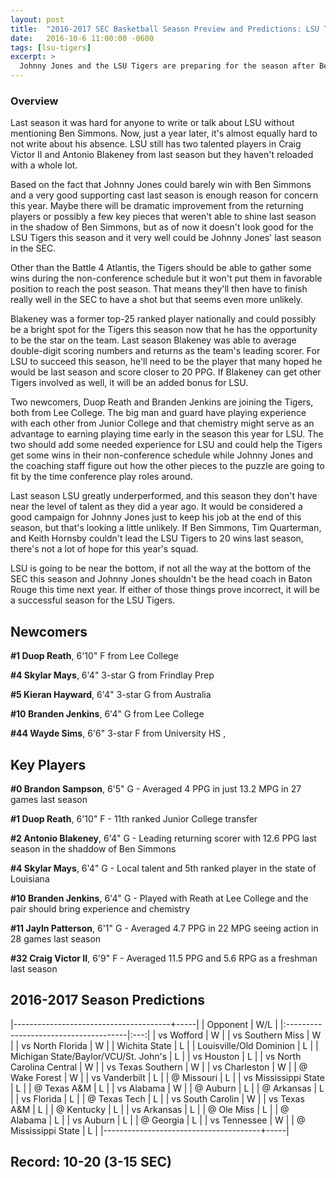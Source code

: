 ```yaml
---
layout: post
title:  "2016-2017 SEC Basketball Season Preview and Predictions: LSU Tigers"
date:   2016-10-6 11:00:00 -0600
tags: [lsu-tigers]
excerpt: >
  Johnny Jones and the LSU Tigers are preparing for the season after Ben Simmons. Even with the eventual #1 pick last season, LSU struggled to win games that many thought they would win. Things don't look great with the same coaching staff and one less generational talent.
---
```

### Overview
Last season it was hard for anyone to write or talk about LSU without mentioning Ben Simmons. Now, just a year later, it's almost equally hard to not write about his absence. LSU still has two talented players in Craig Victor II and Antonio Blakeney from last season but they haven't reloaded with a whole lot.

Based on the fact that Johnny Jones could barely win with Ben Simmons and a very good supporting cast last season is enough reason for concern this year. Maybe there will be dramatic improvement from the returning players or possibly a few key pieces that weren't able to shine last season in the shadow of Ben Simmons, but as of now it doesn't look good for the LSU Tigers this season and it very well could be Johnny Jones' last season in the SEC.

Other than the Battle 4 Atlantis, the Tigers should be able to gather some wins during the non-conference schedule but it won't put them in favorable position to reach the post season. That means they'll then have to finish really well in the SEC to have a shot but that seems even more unlikely.

Blakeney was a former top-25 ranked player nationally and could possibly be a bright spot for the Tigers this season now that he has the opportunity to be the star on the team. Last season Blakeney was able to average double-digit scoring numbers and returns as the team's leading scorer. For LSU to succeed this season, he'll need to be the player that many hoped he would be last season and score closer to 20 PPG. If Blakeney can get other Tigers involved as well, it will be an added bonus for LSU.

Two newcomers, Duop Reath and Branden Jenkins are joining the Tigers, both from Lee College. The big man and guard have playing experience with each other from Junior College and that chemistry might serve as an advantage to earning playing time early in the season this year for LSU. The two should add some needed experience for LSU and could help the Tigers get some wins in their non-conference schedule while Johnny Jones and the coaching staff figure out how the other pieces to the puzzle are going to fit by the time conference play roles around.

Last season LSU greatly underperformed, and this season they don't have near the level of talent as they did a year ago. It would be considered a good campaign for Johnny Jones just to keep his job at the end of this season, but that's looking a little unlikely. If Ben Simmons, Tim Quarterman, and Keith Hornsby couldn't lead the LSU Tigers to 20 wins last season, there's not a lot of hope for this year's squad.

LSU is going to be near the bottom, if not all the way at the bottom of the SEC this season and Johnny Jones shouldn't be the head coach in Baton Rouge this time next year. If either of those things prove incorrect, it will be a successful season for the LSU Tigers.


## Newcomers

**\#1 Duop Reath**, 6'10" F from Lee College

**\#4 Skylar Mays**, 6'4" 3-star G from Frindlay Prep

**\#5 Kieran Hayward**, 6'4" 3-star G from Australia

**\#10 Branden Jenkins**, 6'4" G from Lee College

**\#44 Wayde Sims**, 6'6" 3-star F from University HS
,

## Key Players

**\#0 Brandon Sampson**, 6'5" G - Averaged 4 PPG in just 13.2 MPG in 27 games last season

**\#1 Duop Reath**, 6'10" F - 11th ranked Junior College transfer

**\#2 Antonio Blakeney**, 6'4" G - Leading returning scorer with 12.6 PPG last season in the shaddow of Ben Simmons

**\#4 Skylar Mays**, 6'4" G - Local talent and 5th ranked player in the state of Louisiana

**\#10 Branden Jenkins**, 6'4" G - Played with Reath at Lee College and the pair should bring experience and chemistry

**\#11 Jayln Patterson**, 6'1" G - Averaged 4.7 PPG in 22 MPG seeing action in 28 games last season

**\#32 Craig Victor II**, 6'9" F - Averaged 11.5 PPG and 5.6 RPG as a freshman last season


## 2016-2017 Season Predictions

|---------------------------------------+-----|
| Opponent                              | W/L |
|:--------------------------------------|:---:|
| vs Wofford                            | W   |
| vs Southern Miss                      | W   |
| vs North Florida                      | W   |
| Wichita State                         | L   |
| Louisville/Old Dominion               | L   |
| Michigan State/Baylor/VCU/St. John's  | L   |
| vs Houston                            | L   |
| vs North Carolina Central             | W   |
| vs Texas Southern                     | W   |
| vs Charleston                         | W   |
| @ Wake Forest                         | W   |
| vs Vanderbilt                         | L   |
| @ Missouri                            | L   |
| vs Mississippi State                  | L   |
| @ Texas A&M                           | L   |
| vs Alabama                            | W   |
| @ Auburn                              | L   |
| @ Arkansas                            | L   |
| vs Florida                            | L   |
| @ Texas Tech                          | L   |
| vs South Carolin                      | W   |
| vs Texas A&M                          | L   |
| @ Kentucky                            | L   |
| vs Arkansas                           | L   |
| @ Ole Miss                            | L   |
| @ Alabama                             | L   |
| vs Auburn                             | L   |
| @ Georgia                             | L   |
| vs Tennessee                          | W   |
| @ Mississippi State                   | L   |
|---------------------------------------+-----|

## Record: 10-20 (3-15 SEC)
